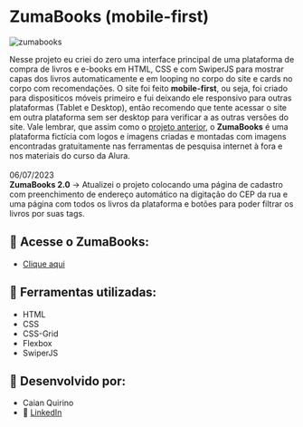 # ZumaBooks (mobile-first)

![zumabooks](https://user-images.githubusercontent.com/124800229/233185195-7898d740-d13e-4555-b4c6-f05b67f9fd1b.gif)

Nesse projeto eu criei do zero uma interface principal de uma plataforma de compra de livros e e-books em HTML, CSS e com SwiperJS para mostrar capas dos livros automaticamente e em looping no corpo do site e cards no corpo com recomendações. O site foi feito <strong>mobile-first</strong>, ou seja, foi criado para dispositicos móveis primeiro e fui deixando ele responsivo para outras plataformas (Tablet e Desktop), então recomendo que tente acessar o site em outra plataforma sem ser desktop para verificar a as outras versões do site. Vale lembrar, que assim como o <a href="https://github.com/CaianMorais/zuma">projeto anterior</a>, o <strong>ZumaBooks</strong> é uma plataforma fictícia com logos e imagens criadas e montadas com imagens encontradas gratuitamente nas ferramentas de pesquisa internet à fora e nos materiais do curso da Alura.<br>
<br>06/07/2023<br>
<strong>ZumaBooks 2.0</strong> -> Atualizei o projeto colocando uma página de cadastro com preenchimento de endereço automático na digitação do CEP da rua e uma página com todos os livros da plataforma e botões para poder filtrar os livros por suas tags.

## :link: Acesse o ZumaBooks:
* <a href="https://bit.ly/zumabooks" target="blank"> Clique aqui</a>

## :wrench: Ferramentas utilizadas:
* HTML<br>
* CSS<br>
* CSS-Grid<br>
* Flexbox<br>
* SwiperJS

## :briefcase: Desenvolvido por:
* Caian Quirino
* :link: <a href ="https://www.linkedin.com/in/caian-quirino-577102245/"> LinkedIn</a>
